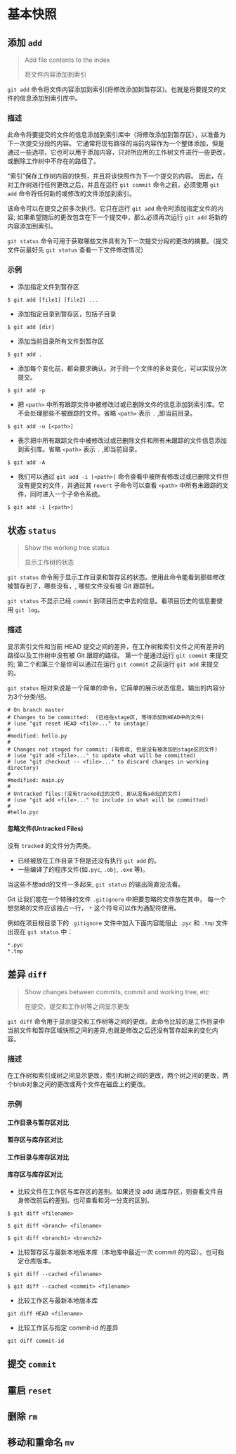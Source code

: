 

# 基本快照



## 添加 `add`

> Add file contents to the index
>
> 将文件内容添加到索引

`git add` 命令将文件内容添加到索引(将修改添加到暂存区)。也就是将要提交的文件的信息添加到索引库中。

### 描述

此命令将要提交的文件的信息添加到索引库中（将修改添加到暂存区），以准备为下一次提交分段的内容。 它通常将现有路径的当前内容作为一个整体添加，但是通过一些选项，它也可以用于添加内容，只对所应用的工作树文件进行一些更改，或删除工作树中不存在的路径了。

“索引”保存工作树内容的快照，并且将该快照作为下一个提交的内容。 因此，在对工作树进行任何更改之后，并且在运行 `git commit` 命令之前，必须使用 `git add` 命令将任何新的或修改的文件添加到索引。

该命令可以在提交之前多次执行。它只在运行 `git add` 命令时添加指定文件的内容; 如果希望随后的更改包含在下一个提交中，那么必须再次运行 `git add` 将新的内容添加到索引。

`git status` 命令可用于获取哪些文件具有为下一次提交分段的更改的摘要。（提交文件前最好先 `git status` 查看一下文件修改情况）

### 示例

- 添加指定文件到暂存区

```
$ git add [file1] [file2] ...
```

- 添加指定目录到暂存区，包括子目录

```
$ git add [dir]
```

- 添加当前目录所有文件到暂存区

```
$ git add .
```

- 添加每个变化前，都会要求确认。对于同一个文件的多处变化，可以实现分次提交。

```
$ git add -p
```

- 把 `<path>` 中所有跟踪文件中被修改过或已删除文件的信息添加到索引库。它不会处理那些不被跟踪的文件。省略 `<path>` 表示  `.` ,即当前目录。

```
$ git add -u [<path>]
```

- 表示把中所有跟踪文件中被修改过或已删除文件和所有未跟踪的文件信息添加到索引库。省略 `<path>` 表示  `.` ,即当前目录。

```
$ git add -A
```

- 我们可以通过 `git add -i [<path>]` 命令查看中被所有修改过或已删除文件但没有提交的文件，并通过其 `revert` 子命令可以查看 `<path>` 中所有未跟踪的文件，同时进入一个子命令系统。

```
$ git add -i [<path>]
```



## 状态 `status`

> Show the working tree status
>
> 显示工作树的状态

`git status` 命令用于显示工作目录和暂存区的状态。使用此命令能看到那些修改被暂存到了，哪些没有，, 哪些文件没有被 Git 跟踪到。

`git status` 不显示已经 `commit` 到项目历史中去的信息。看项目历史的信息要使用 `git log`。

### 描述

显示索引文件和当前 HEAD 提交之间的差异，在工作树和索引文件之间有差异的路径以及工作树中没有被 Git 跟踪的路径。 第一个是通过运行 `git commit` 来提交的; 第二个和第三个是你可以通过在运行 `git commit` 之前运行 `git add` 来提交的。

`git status` 相对来说是一个简单的命令，它简单的展示状态信息。输出的内容分为3个分类/组。

```
# On branch master
# Changes to be committed:  (已经在stage区, 等待添加到HEAD中的文件)
# (use "git reset HEAD <file>..." to unstage)
#
#modified: hello.py
#
# Changes not staged for commit: (有修改, 但是没有被添加到stage区的文件)
# (use "git add <file>..." to update what will be committed)
# (use "git checkout -- <file>..." to discard changes in working directory)
#
#modified: main.py
#
# Untracked files:(没有tracked过的文件, 即从没有add过的文件)
# (use "git add <file>..." to include in what will be committed)
#
#hello.pyc
```

#### 忽略文件(Untracked Files)

没有 `tracked` 的文件分为两类。

-  已经被放在工作目录下但是还没有执行 `git add` 的。
- 一些编译了的程序文件(如`.pyc`, `.obj`, `.exe` 等)。

当这些不想add的文件一多起来, `git status` 的输出简直没法看。

Git 让我们能在一个特殊的文件 `.gitignore` 中把要忽略的文件放在其中， 每一个想忽略的文件应该独占一行， `*` 这个符号可以作为通配符使用。

例如在项目根目录下的 `.gitignore` 文件中加入下面内容能阻止 `.pyc` 和 `.tmp` 文件出现在 `git status` 中：

```
*.pyc
*.tmp
```

## 差异 `diff`

>Show changes between commits, commit and working tree, etc
>
>在提交，提交和工作树等之间显示更改



`git diff` 命令用于显示提交和工作树等之间的更改。此命令比较的是工作目录中当前文件和暂存区域快照之间的差异,也就是修改之后还没有暂存起来的变化内容。

### 描述

在工作树和索引或树之间显示更改，索引和树之间的更改，两个树之间的更改，两个blob对象之间的更改或两个文件在磁盘上的更改。

### 示例

#### 工作目录与暂存区对比



#### 暂存区与库存区对比



#### 工作目录与库存区对比



#### 库存区与库存区对比

 



- 比较文件在工作区与库存区的差别。如果还没 add 进库存区，则查看文件自身修改前后的差别。也可查看和另一分支的区别。

```
$ git diff <filename>
```

```
$ git diff <branch> <filename>
```

```
$ git diff <branch1> <branch2>
```

- 比较暂存区与最新本地版本库（本地库中最近一次 commit 的内容）。也可指定仓库版本。

```
$ git diff --cached <filename>
```

```
$ git diff --cached <commit> <filename>
```

- 比较工作区与最新本地版本库

```
git diff HEAD <filename>
```

- 比较工作区与指定 commit-id 的差异

```
git diff commit-id
```







## 提交 `commit`





## 重启 `reset`





## 删除 `rm`





## 移动和重命名 `mv`